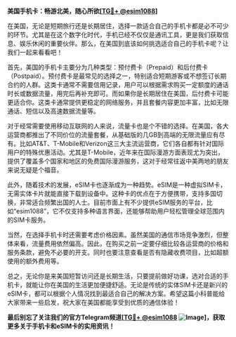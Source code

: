 **美国手机卡：畅游北美，随心所欲[[TG💪+ @esim1088](https://t.me/s/esim1088)]**

在美国，无论是短期旅行还是长期居住，选择一款适合自己的手机卡都是必不可少的环节。尤其是在这个数字化时代，手机已经不仅仅是通讯工具，更是我们获取信息、娱乐休闲的重要伙伴。那么，在美国到底该如何挑选适合自己的手机卡呢？让我们一起来看看吧！

首先，美国的手机卡主要分为几种类型：预付费卡（Prepaid）和后付费卡（Postpaid）。预付费卡是最常见的选择之一，特别适合短期游客或不想签订长期合约的人群。这类卡通常不需要信用记录，用户可以根据需求购买一定额度的通话时长或数据流量，用完后再补充即可。而如果你是长期居住在美国，后付费卡可能更适合你。这类卡通常提供更稳定的网络服务，并且套餐内容更加丰富，比如无限通话、短信以及高速数据流量等。

对于经常需要使用移动互联网的人来说，流量卡也是个不错的选择。在美国，各大运营商都推出了不同价位的流量套餐，从基础版的几GB到高端的无限流量应有尽有。比如AT&T、T-Mobile和Verizon这三大主流运营商，它们各自都有针对国际用户的特殊优惠活动。尤其是T-Mobile，近年来在国际漫游方面表现尤为突出，提供了覆盖多个国家和地区的免费国际漫游服务，这对于经常往返中美两地的朋友来说无疑是个福音。

此外，随着技术的发展，eSIM卡也逐渐成为一种趋势。eSIM是一种虚拟SIM卡，无需实体卡片就能直接下载到设备中。这种卡的优点在于方便携带，支持多国切换，非常适合频繁出国的人士。目前市面上有不少提供eSIM服务的平台，比如“esim1088”，它不仅支持多种语言界面，还能够帮助用户轻松管理全球范围内的SIM卡服务。

当然，在选择手机卡时还需要考虑价格因素。虽然美国的通信市场竞争激烈，但整体来看，流量费用依然偏高。因此，在购买之前一定要仔细比较各运营商的价格和服务条款，避免不必要的开支。同时也要注意查看是否有隐藏收费项目，比如超额使用的额外费用等。

总之，无论你是来美国短暂访问还是长期生活，只要提前做好功课，选对合适的手机卡，就能让你在美国的生活更加便捷舒适。无论是传统的实体SIM卡还是新兴的eSIM卡，都可以根据个人情况找到最适合自己的解决方案。希望这篇小科普能给大家带来一些启发，祝大家在美国都能享受到优质的通信体验！

**最后别忘了关注我们的官方Telegram频道[[TG💪+ @esim1088](https://t.me/s/esim1088) ![Image](https://i.postimg.cc/4NQfJmqS/Snipaste-2025-05-13-00-14-12.png)]，获取更多关于手机卡和eSIM卡的实用资讯！**